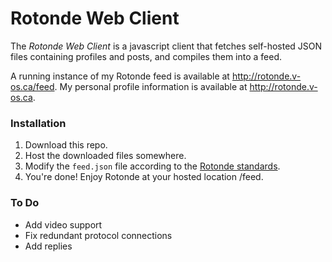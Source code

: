 # Rotonde Web Client

The _Rotonde Web Client_ is a javascript client that fetches self-hosted JSON files containing profiles and posts, and compiles them into a feed.

A running instance of my Rotonde feed is available at http://rotonde.v-os.ca/feed.
My personal profile information is available at http://rotonde.v-os.ca.

### Installation

1. Download this repo.
2. Host the downloaded files somewhere.
3. Modify the `feed.json` file according to the [Rotonde standards](https://github.com/Rotonde/Specs). 
4. You're done! Enjoy Rotonde at your hosted location /feed.

### To Do

- Add video support
- Fix redundant protocol connections 
- Add replies